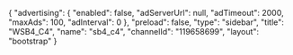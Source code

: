 {
    "advertising": {
        "enabled": false,
        "adServerUrl": null,
        "adTimeout": 2000,
        "maxAds": 100,
        "adInterval": 0
    },
    "preload": false,
    "type": "sidebar",
    "title": "WSB4_C4",
    "name": "sb4_c4",
    "channelId": "119658699",
    "layout": "bootstrap"
}